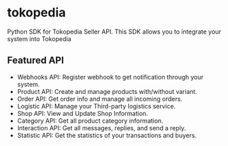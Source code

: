 # tokopedia

Python SDK for Tokopedia Seller API. This SDK allows you to integrate your system into Tokopedia

## Featured API

- Webhooks API: Register webhook to get notification through your system.
- Product API: Create and manage products with/without variant.
- Order API: Get order info and manage all incoming orders.
- Logistic API: Manage your Third-party logistics service.
- Shop API: View and Update Shop Information.
- Category API: Get all product category information.
- Interaction API: Get all messages, replies, and send a reply.
- Statistic API: Get the statistics of your transactions and buyers.

